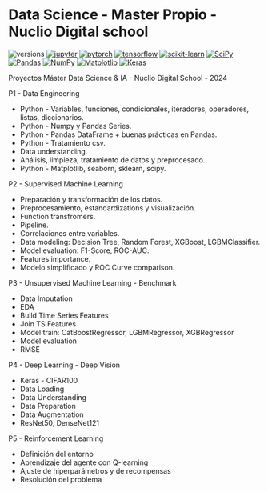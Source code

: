 # Data Science - Master Propio - Nuclio Digital school
![versions](https://img.shields.io/pypi/pyversions/pybadges.svg)
[![jupyter](https://img.shields.io/badge/Jupyter-Lab-F37626.svg?style=flat&logo=Jupyter)](https://jupyterlab.readthedocs.io/en/stable)
[![pytorch](https://img.shields.io/badge/PyTorch-1.6.0-EE4C2C.svg?style=flat&logo=pytorch)](https://pytorch.org)
[![tensorflow](https://img.shields.io/badge/TensorFlow-1.12-FF6F00.svg?style=flat&logo=tensorflow)](https://www.tensorflow.org)
[![scikit-learn](https://img.shields.io/badge/scikit--learn-%23F7931E.svg?style=for-the-badge&logo=scikit-learn&logoColor=white)](https://scikit-learn.org/stable/)
[![SciPy](https://img.shields.io/badge/SciPy-%230C55A5.svg?style=for-the-badge&logo=scipy&logoColor=%white)](https://docs.scipy.org/doc/scipy/)
[![Pandas](https://img.shields.io/badge/pandas-%23150458.svg?style=for-the-badge&logo=pandas&logoColor=white)](https://pandas.pydata.org/docs/)
[![NumPy](https://img.shields.io/badge/numpy-%23013243.svg?style=for-the-badge&logo=numpy&logoColor=white)](https://numpy.org/doc/#)
[![Matplotlib](https://img.shields.io/badge/Matplotlib-%23ffffff.svg?style=for-the-badge&logo=Matplotlib&logoColor=black)](https://matplotlib.org/stable/)
[![Keras](https://img.shields.io/badge/Keras-%23D00000.svg?style=for-the-badge&logo=Keras&logoColor=white)](https://keras.io/)


Proyectos Máster Data Science & IA - Nuclio Digital School - 2024

P1 - Data Engineering
* Python - Variables, funciones, condicionales, iteradores, operadores, listas, diccionarios.
* Python - Numpy y Pandas Series.
* Python - Pandas DataFrame + buenas prácticas en Pandas.
* Python - Tratamiento csv.
* Data understanding.
* Análisis, limpieza, tratamiento de datos y preprocesado.
* Python - Matplotlib, seaborn, sklearn, scipy.


P2 - Supervised Machine Learning 
* Preparación y transformación de los datos.
* Preprocesamiento, estandardizations y visualización.
* Function transfromers.
* Pipeline.
* Correlaciones entre variables.
* Data modeling:  Decision Tree, Random Forest, XGBoost, LGBMClassifier.
* Model evaluation: F1-Score, ROC-AUC.
* Features importance.
* Modelo simplificado y ROC Curve comparison.

P3 - Unsupervised Machine Learning - Benchmark
* Data Imputation
* EDA
* Build Time Series Features
* Join TS Features
* Model train: CatBoostRegressor, LGBMRegressor, XGBRegressor
* Model evaluation
* RMSE

P4 - Deep Learning - Deep Vision
* Keras - CIFAR100
* Data Loading
* Data Understanding
* Data Preparation
* Data Augmentation
* ResNet50, DenseNet121

P5 - Reinforcement Learning
* Definición del entorno
* Aprendizaje del agente con Q-learning
* Ajuste de hiperparámetros y de recompensas
* Resolución del problema
